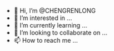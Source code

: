 - 👋 Hi, I’m @CHENGRENLONG
- 👀 I’m interested in ...
- 🌱 I’m currently learning ...
- 💞️ I’m looking to collaborate on ...
- 📫 How to reach me ...

<!---
CHENGRENLONG/CHENGRENLONG is a ✨ special ✨ repository because its `README.md` (this file) appears on your GitHub profile.
You can click the Preview link to take a look at your changes.
--->
